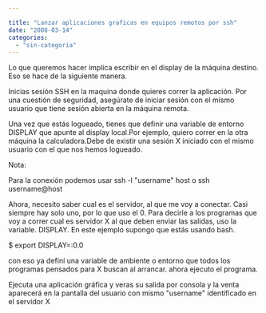 ```yaml
---

title: "Lanzar aplicaciones graficas en equipos remotos por ssh"
date: "2008-03-14"
categories: 
  - "sin-categoria"
---
```


Lo que queremos hacer implica escribir en el display de la máquina destino. Eso se hace de la siguiente manera.

Inicias sesión SSH en la maquina donde quieres correr la aplicación. Por una cuestión de seguridad, asegúrate de iniciar sesión con el mismo usuario que tiene sesión abierta en la máquina remota.

Una vez que estás logueado, tienes que definir una variable de entorno DISPLAY que apunte al display local.Por ejemplo, quiero correr en la otra máquina la calculadora.Debe de existir una sesión X iniciado con el mismo usuario con el que nos hemos logueado.

Nota:

Para la conexión podemos usar ssh -l "username" host o ssh username@host

Ahora, necesito saber cual es el servidor, al que me voy a conectar. Casi siempre hay solo uno, por lo que uso el 0. Para decirle a los programas que voy a correr cual es servidor X al que deben enviar las salidas, uso la variable. DISPLAY. En este ejemplo supongo que estás usando bash.

$ export DISPLAY=:0.0

con eso ya definí una variable de ambiente o entorno que todos los programas pensados para X buscan al arrancar. ahora ejecuto el programa.

Ejecuta una aplicación gráfica y veras su salida por consola y la venta aparecerá en la pantalla del usuario con mismo "username" identificado en el servidor X
